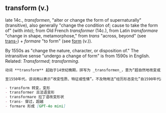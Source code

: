 ## transform (v.)

late 14c., _transformen_, "alter or change the form of supernaturally" (transitive), also generally "change the condition of; cause to take the form of" (with _into_); from Old French _transformer_ (14c.), from Latin _transformare_ "change in shape, metamorphose," from _trans_ "across, beyond" (see [trans-](https://www.etymonline.com/word/trans- "Etymology, meaning and definition of trans-")) + _formare_ "to form" (see [form](https://www.etymonline.com/word/form#etymonline_v_43928 "Etymology, meaning and definition of form") (v.)).

By 1550s as "change the nature, character, or disposition of." The intransitive sense "undergo a change of form" is from 1590s in English. Related: _Transformed_; _transforming_.

```md
动词 **transform** 起始于14世纪晚期，拼写为 _transformen_，意为“超自然地改变或变形”（及物动词），也泛指“改变状态；使成为某种形态”（常与介词 _into_ 搭配）。源自古法语 _transformer_（14世纪），进一步来自拉丁语 _transformare_，意为“改变形状，变形”，由 _trans_（“穿过，超越”，参见 [trans-](https://www.etymonline.com/word/trans- "Etymology, meaning and definition of trans-")）和 _formare_（“形成”，参见 [form](https://www.etymonline.com/word/form#etymonline_v_43928 "Etymology, meaning and definition of form")（动词））构成。

至1550年代，该词用以表示“改变性质、特征或性情”。不及物用法“经历形态变化”自1590年代起见于英语。相关词形有 _transformed_ 和 _transforming_。

- transform 转变，变形  
- transformer 古法语变形  
- transformare 拉丁语改变形状  
- trans- 穿过，超越  
- formare 形成 [GPT-4o mini]
```
